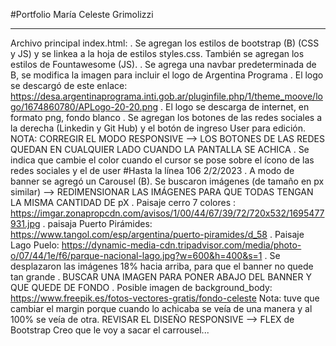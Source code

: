 #Portfolio María Celeste Grimolizzi

---

Archivo principal index.html:
. Se agregan los estilos de bootstrap (B) (CSS y JS) y se linkea a la hoja de estilos styles.css. También se agregan los estilos de Fountawesome (JS).
. Se agrega una navbar predeterminada de B, se modifica la imagen para incluir el logo de Argentina Programa
. El logo se descargó de este enlace: https://desa.argentinaprograma.inti.gob.ar/pluginfile.php/1/theme_moove/logo/1674860780/APLogo-20-20.png
. El logo se descarga de internet, en formato png, fondo blanco
. Se agregan los botones de las redes sociales a la derecha (Linkedin y Git Hub) y el botón de ingreso User para edición. 
NOTA: CORREGIR EL MODO RESPONSIVE --> LOS BOTONES DE LAS REDES QUEDAN EN CUALQUIER LADO CUANDO LA PANTALLA SE ACHICA
. Se indica que cambie el color cuando el cursor se pose sobre el ícono de las redes sociales y el de user
#Hasta la línea 106 2/2/2023
. A modo de banner se agregó un Carousel (B). Se buscaron imágenes (de tamaño en px similar) --> REDIMENSIONAR LAS IMÁGENES PARA QUE TODAS TENGAN LA MISMA CANTIDAD DE pX
. Paisaje cerro 7 colores : https://imgar.zonapropcdn.com/avisos/1/00/44/67/39/72/720x532/1695477931.jpg
. paisaja Puerto Pirámides: https://www.tangol.com/esp/argentina/puerto-piramides/d_58
. Paisaje Lago Puelo: https://dynamic-media-cdn.tripadvisor.com/media/photo-o/07/44/1e/f6/parque-nacional-lago.jpg?w=600&h=400&s=1
. Se desplazaron las imágenes 18% hacia arriba, para que el banner no quede tan grande
. BUSCAR UNA IMAGEN PARA PONER ABAJO DEL BANNER Y QUE QUEDE DE FONDO
. Posible imagen de background_body: https://www.freepik.es/fotos-vectores-gratis/fondo-celeste
Nota: tuve que cambiar el margin porque cuando lo achicaba se veía de una manera y al 100% se veía de otra. 
REVISAR EL DISEÑO RESPONSIVE --> FLEX de Bootstrap
Creo que le voy a sacar el carrousel...